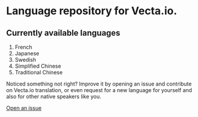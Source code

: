 # Language repository for Vecta.io. 

## Currently available languages
1. French
1. Japanese
1. Swedish
1. Simplified Chinese
1. Traditional Chinese

Noticed something not right? Improve it by opening an issue and contribute on Vecta.io translation, or even request for a new language for yourself and also for other native speakers like you.

[Open an issue](https://github.com/vecta-io/languages/issues/new?labels=enhancement)
